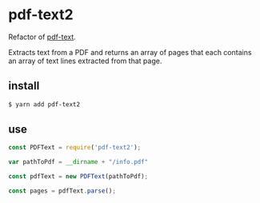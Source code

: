 # pdf-text2

Refactor of [pdf-text](https://github.com/modesty/pdf2json).


Extracts text from a PDF and returns an array of pages that each contains an array of text lines extracted from that page.

## install

```sh
$ yarn add pdf-text2
```

## use

```js
const PDFText = require('pdf-text2');

var pathToPdf = __dirname + "/info.pdf"

const pdfText = new PDFText(pathToPdf);

const pages = pdfText.parse();

```
